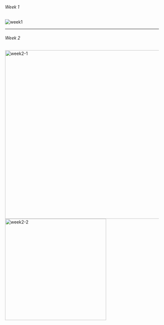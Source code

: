 ###### Week 1
![week1](https://github.com/user-attachments/assets/93c23e63-327d-47a1-b48a-91e14ab3ca78)
___
###### Week 2
<img width="550" alt="week2-1" src="https://github.com/user-attachments/assets/1e566120-4cc1-4175-ac06-99b5d41c75b0">

<img width="331" alt="week2-2" src="https://github.com/user-attachments/assets/718931a5-849c-4606-9fba-6feb8742ab63">


